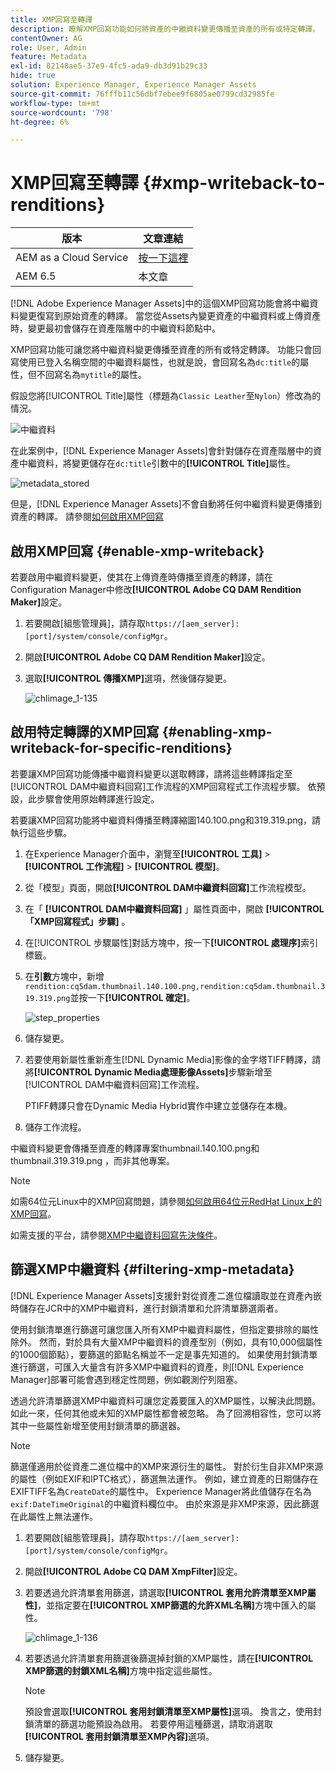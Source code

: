 ```yaml
---
title: XMP回寫至轉譯
description: 瞭解XMP回寫功能如何將資產的中繼資料變更傳播至資產的所有或特定轉譯。
contentOwner: AG
role: User, Admin
feature: Metadata
exl-id: 82148ae5-37e9-4fc5-ada9-db3d91b29c33
hide: true
solution: Experience Manager, Experience Manager Assets
source-git-commit: 76fffb11c56dbf7ebee9f6805ae0799cd32985fe
workflow-type: tm+mt
source-wordcount: '798'
ht-degree: 6%

---
```


# XMP回寫至轉譯 {#xmp-writeback-to-renditions}

| 版本 | 文章連結 |
| -------- | ---------------------------- |
| AEM as a Cloud Service  | [按一下這裡](https://experienceleague.adobe.com/docs/experience-manager-cloud-service/content/assets/admin/xmp-metadata.html?lang=zh-Hant) |
| AEM 6.5 | 本文章 |

[!DNL Adobe Experience Manager Assets]中的這個XMP回寫功能會將中繼資料變更復寫到原始資產的轉譯。 當您從Assets內變更資產的中繼資料或上傳資產時，變更最初會儲存在資產階層中的中繼資料節點中。

XMP回寫功能可讓您將中繼資料變更傳播至資產的所有或特定轉譯。 功能只會回寫使用已登入名稱空間的中繼資料屬性，也就是說，會回寫名為`dc:title`的屬性，但不回寫名為`mytitle`的屬性。

假設您將[!UICONTROL Title]屬性（標題為`Classic Leather`至`Nylon`）修改為的情況。

![中繼資料](assets/metadata.png)

在此案例中，[!DNL Experience Manager Assets]會針對儲存在資產階層中的資產中繼資料，將變更儲存在`dc:title`引數中的&#x200B;**[!UICONTROL Title]**&#x200B;屬性。

![metadata_stored](assets/metadata_stored.png)

但是，[!DNL Experience Manager Assets]不會自動將任何中繼資料變更傳播到資產的轉譯。 請參閱[如何啟用XMP回寫](#enable-xmp-writeback)

## 啟用XMP回寫 {#enable-xmp-writeback}

若要啟用中繼資料變更，使其在上傳資產時傳播至資產的轉譯，請在Configuration Manager中修改&#x200B;**[!UICONTROL Adobe CQ DAM Rendition Maker]**&#x200B;設定。

1. 若要開啟[組態管理員]，請存取`https://[aem_server]:[port]/system/console/configMgr`。
1. 開啟&#x200B;**[!UICONTROL Adobe CQ DAM Rendition Maker]**&#x200B;設定。
1. 選取&#x200B;**[!UICONTROL 傳播XMP]**&#x200B;選項，然後儲存變更。

   ![chlimage_1-135](assets/chlimage_1-346.png)

## 啟用特定轉譯的XMP回寫 {#enabling-xmp-writeback-for-specific-renditions}

若要讓XMP回寫功能傳播中繼資料變更以選取轉譯，請將這些轉譯指定至[!UICONTROL DAM中繼資料回寫]工作流程的XMP回寫程式工作流程步驟。 依預設，此步驟會使用原始轉譯進行設定。

若要讓XMP回寫功能將中繼資料傳播至轉譯縮圖140.100.png和319.319.png，請執行這些步驟。

1. 在Experience Manager介面中，瀏覽至&#x200B;**[!UICONTROL 工具]** > **[!UICONTROL 工作流程]** > **[!UICONTROL 模型]**。
1. 從「模型」頁面，開啟&#x200B;**[!UICONTROL DAM中繼資料回寫]**&#x200B;工作流程模型。
1. 在「 **[!UICONTROL DAM中繼資料回寫]** 」屬性頁面中，開啟 **[!UICONTROL 「XMP回寫程式」步驟]** 。
1. 在[!UICONTROL 步驟屬性]對話方塊中，按一下&#x200B;**[!UICONTROL 處理序]**&#x200B;索引標籤。
1. 在&#x200B;**引數**&#x200B;方塊中，新增`rendition:cq5dam.thumbnail.140.100.png,rendition:cq5dam.thumbnail.319.319.png`並按一下&#x200B;**[!UICONTROL 確定]**。

   ![step_properties](assets/step_properties.png)

1. 儲存變更。
1. 若要使用新屬性重新產生[!DNL Dynamic Media]影像的金字塔TIFF轉譯，請將&#x200B;**[!UICONTROL Dynamic Media處理影像Assets]**&#x200B;步驟新增至[!UICONTROL DAM中繼資料回寫]工作流程。

   PTIFF轉譯只會在Dynamic Media Hybrid實作中建立並儲存在本機。

1. 儲存工作流程。

中繼資料變更會傳播至資產的轉譯專案thumbnail.140.100.png和thumbnail.319.319.png ，而非其他專案。

>[!NOTE]
>
>如需64位元Linux中的XMP回寫問題，請參閱[如何啟用64位元RedHat Linux上的XMP回寫](https://helpx.adobe.com/experience-manager/kb/enable-xmp-write-back-64-bit-redhat.html)。
>
>如需支援的平台，請參閱[XMP中繼資料回寫先決條件](/help/sites-deploying/technical-requirements.md#requirements-for-aem-assets-xmp-metadata-write-back)。

## 篩選XMP中繼資料 {#filtering-xmp-metadata}

[!DNL Experience Manager Assets]支援針對從資產二進位檔讀取並在資產內嵌時儲存在JCR中的XMP中繼資料，進行封鎖清單和允許清單篩選兩者。

使用封鎖清單進行篩選可讓您匯入所有XMP中繼資料屬性，但指定要排除的屬性除外。 然而，對於具有大量XMP中繼資料的資產型別（例如，具有10,000個屬性的1000個節點），要篩選的節點名稱並不一定是事先知道的。 如果使用封鎖清單進行篩選，可匯入大量含有許多XMP中繼資料的資產，則[!DNL Experience Manager]部署可能會遇到穩定性問題，例如觀測佇列阻塞。

透過允許清單篩選XMP中繼資料可讓您定義要匯入的XMP屬性，以解決此問題。 如此一來，任何其他或未知的XMP屬性都會被忽略。 為了回溯相容性，您可以將其中一些屬性新增至使用封鎖清單的篩選器。

>[!NOTE]
>
>篩選僅適用於從資產二進位檔中的XMP來源衍生的屬性。 對於衍生自非XMP來源的屬性（例如EXIF和IPTC格式），篩選無法運作。 例如，建立資產的日期儲存在EXIFTIFF名為`CreateDate`的屬性中。 Experience Manager將此值儲存在名為`exif:DateTimeOriginal`的中繼資料欄位中。 由於來源是非XMP來源，因此篩選在此屬性上無法運作。

1. 若要開啟[組態管理員]，請存取`https://[aem_server]:[port]/system/console/configMgr`。
1. 開啟&#x200B;**[!UICONTROL Adobe CQ DAM XmpFilter]**&#x200B;設定。
1. 若要透過允許清單套用篩選，請選取&#x200B;**[!UICONTROL 套用允許清單至XMP屬性]**，並指定要在&#x200B;**[!UICONTROL XMP篩選的允許XML名稱]**&#x200B;方塊中匯入的屬性。

   ![chlimage_1-136](assets/chlimage_1-347.png)

1. 若要透過允許清單套用篩選後篩選掉封鎖的XMP屬性，請在&#x200B;**[!UICONTROL XMP篩選的封鎖XML名稱]**&#x200B;方塊中指定這些屬性。

   >[!NOTE]
   >
   >預設會選取&#x200B;**[!UICONTROL 套用封鎖清單至XMP屬性]**&#x200B;選項。 換言之，使用封鎖清單的篩選功能預設為啟用。 若要停用這種篩選，請取消選取&#x200B;**[!UICONTROL 套用封鎖清單至XMP內容]**&#x200B;選項。

1. 儲存變更。
